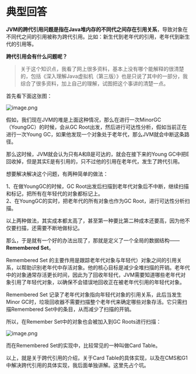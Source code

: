 # 典型回答

**JVM的跨代引用问题是指在Java堆内存的不同代之间存在引用关系**，导致对象在不同代之间的引用被称为跨代引用。比如：新生代到老年代的引用，老年代到新生代的引用等。

**跨代引用会有什么问题呢？**

> 关于这个知识点，我看了网上很多资料，基本上没有哪个能解释的很清楚的，包括《深入理解Java虚拟机（第三版）》也是只说了其中的一部分，我综合了很多资料，加上自己的理解，试图把这个事讲的清楚一点。


首先看下面这张图：

![image.png](https://cdn.nlark.com/yuque/0/2023/png/5378072/1693574865035-ddb342ae-1857-47af-bce9-869d435cdd61.png#averageHue=%23f9f9f9&clientId=u10fcf961-662a-4&from=paste&height=829&id=u605b1551&originHeight=829&originWidth=1123&originalType=binary&ratio=1&rotation=0&showTitle=false&size=671758&status=done&style=none&taskId=u0c7736ab-5984-4c68-a55c-9163d136d15&title=&width=1123)

假如，我们现在JVM的堆是上面这种情况，那么在进行一次MinorGC（YoungGC）的时候，会从GC Root出发，然后进行可达性分析，假如当前正在进行一次Young GC，如果他发现一个对象处于老年代，那么JVM就会中断这条路径。

那么这时候，JVM就会认为只有A和B是可达的，就会在接下来的Young GC中把E回收掉，但是其实E是有引用的，只不过他的引用在老年代，发生了跨代引用。

想要解决解决这个问题，有两种简单的做法：

1、在做YoungGC的时候，GC Root出发后扫描到老年代对象后不中断，继续扫描和标记，把所有在年轻代的对象都标记上。<br />2、在YoungGC的实时，把老年代的所有对象也作为GC Root，进行可达性分析扫描。

以上两种做法，其实成本都太高了，甚至第一种要比第二种成本还要高，因为他不仅要扫描，还需要不断地做标记。

那么，于是就有一个好的办法出现了，那就是定义了一个全局的数据结构——**Remembered Set**。

Remembered Set 的主要作用是跟踪老年代对象与年轻代）对象之间的引用关系，以帮助识别老年代中存活对象。他的核心目标是减少全堆扫描的开销。老年代中的对象通常存活更长时间，因此为了回收年轻代，JVM需要知道哪些老年代对象引用了年轻代对象，以确保不会错误地回收正在被老年代引用的年轻代对象。

Remembered Set 记录了老年代对象指向年轻代对象的引用关系，此后当发生Minor GC时，垃圾回收器不需要扫描整个老年代来确定哪些对象存活。它只需扫描Remembered Set中的条目，从而减少了扫描的开销。

所以，在Remember Set中的对象也会被加入到GC Roots进行扫描：

![image.png](https://cdn.nlark.com/yuque/0/2023/png/5378072/1693575517507-db5da75e-08e3-4785-85ff-88094c1a7ae5.png#averageHue=%23fafafa&clientId=u10fcf961-662a-4&from=paste&height=913&id=x2WTr&originHeight=913&originWidth=1336&originalType=binary&ratio=1&rotation=0&showTitle=false&size=849852&status=done&style=none&taskId=u2930bd82-a74a-4c82-8a48-3c105beef1b&title=&width=1336)

而在Remembered Set的实现中，比较常见的一种叫做Card Table。

以上，就是关于跨代引用的介绍，关于Card Table的具体实现，以及在CMS和G1中解决跨代引用的具体实现，我后面单独讲解。这里先占个坑。<br /> 			<br /> 		<br /> 	 





